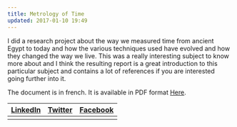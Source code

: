 ```yaml
---
title: Metrology of Time
updated: 2017-01-10 19:49
---
```


I did a research project about the way we measured time from ancient Egypt to today and how the various techniques used have evolved and how they changed the way we live. This was a really interesting subject to know more about and I think the resulting report is a great introduction to this particular subject and contains a lot of references if you are interested going further into it.

The document is in french. It is available in PDF format [Here](https://github.com/patricebechard/patricebechard.github.io/blob/master/_documents/metrologie_du_temps%20copy.pdf).

|[LinkedIn](https://www.linkedin.com/in/patrice-b%C3%A9chard-9a7b76a3?trk=nav_responsive_tab_profile_pic)|[Twitter](https://twitter.com/patricebechard)|[Facebook](https://www.facebook.com/patrice.bechard)|
|:------------------------------------------------------------------------------------------------------:|:-------------------------------------------:|:--------------------------------------------------:|
|                                                                                                        |                                             |                                                    |
